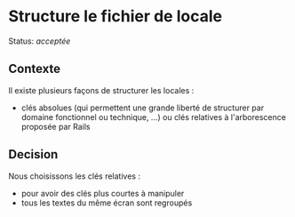 # Structure le fichier de locale

Status: _acceptée_

## Contexte

Il existe plusieurs façons de structurer les locales :
- clés absolues (qui permettent une grande liberté de structurer par domaine fonctionnel ou technique, ...) ou clés relatives à l'arborescence proposée par Rails


## Decision

Nous choisissons les clés relatives :
- pour avoir des clés plus courtes à manipuler
- tous les textes du même écran sont regroupés
